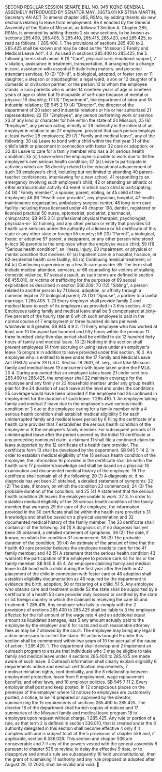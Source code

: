 SECOND REGULAR SESSION
SENATE BILL NO. 945
102ND GENERA L ASSEMBLY
INTRODUCED BY SENATOR MAY.
3367S.01I KRISTINA MARTIN, Secretary
AN ACT
To amend chapter 285, RSMo, by adding thereto six new sections relating to leave from
employment.
Be it enacted by the General Assembly of the State of Missouri, as follows:
1 Section A. Chapter 285, RSMo, is amended by adding thereto
2 six new sections, to be known as sections 285.400, 285.405,
3 285.410, 285.415, 285.420, and 285.425, to read as follows:
1 285.400. 1. The provisions of sections 285.400 to
2 285.425 shall be known and may be cited as the "Missouri
3 Family and Medical Leave Act".
4 2. As used in sections 285.400 to 285.425, the
5 following terms shall mean:
6 (1) "Care", physical care, emotional support,
7 visitation, assistance in treatment, transportation,
8 arranging for a change in care, assistance with essential
9 daily living matters, and personal attendant services;
10 (2) "Child", a biological, adopted, or foster son or
11 daughter, a stepson or stepdaughter, a legal ward, a son or
12 daughter of a domestic or civil union partner, or the person
13 to whom the employee stands in loco parentis who is under
14 nineteen years of age or nineteen years of age or older but
15 incapable of self-care because of mental or physical
16 disability;
17 (3) "Department", the department of labor and
18 industrial relations;
SB 945 2
19 (4) "Director", the director of the department of
20 labor and industrial relations or his or her authorized
21 representative;
22 (5) "Employee", any person performing work or service
23 of any kind or character for hire within the state of
24 Missouri;
25 (6) "Employer", any person acting directly or
26 indirectly in the interest of an employer in relation to an
27 employee, provided that such person employs at least twelve
28 employees;
29 (7) "Family and medical leave", any of the following:
30 (a) Leave to bond with a child within the first year
31 of the child's birth or placement in connection with foster
32 care or adoption; or
33 (b) Leave to care for a family member who has a
34 serious health condition;
35 (c) Leave when the employee is unable to work due to
36 the employee's own serious health condition;
37 (d) Leave to participate in activities which are
38 directly related to the educational advancement of such
39 employee's child, including but not limited to attending
40 parent-teacher conferences, interviewing for a new school,
41 responding to an emergency involving such employee's child,
42 or attending an athletic or other extracurricular activity
43 event in which such child is participating;
44 (8) "Family member", a spouse, parent, sibling, or
45 child of the employee;
46 (9) "Health care provider", any physician, hospital,
47 health maintenance organization, ambulatory surgical center,
48 long-term care facility including those licensed under
49 chapter 198, dentist, registered or licensed practical
50 nurse, optometrist, podiatrist, pharmacist, chiropractor,
SB 945 3
51 professional physical therapist, psychologist, physician-in-
52 training, and any other person or entity that provides
53 health care services under the authority of a license or
54 certificate of this state or any other state or foreign
55 country;
56 (10) "Parent", a biological, foster, or adoptive
57 parent, a stepparent, or any other person who stood in loco
58 parentis to the employee when the employee was a child;
59 (11) "Serious health condition", an illness, injury,
60 impairment, or physical or mental condition that involves:
61 (a) Inpatient care in a hospital, hospice, or
62 residential health care facility;
63 (b) Continuing medical treatment; or
64 (c) Continuing supervision by a health care provider.
65 The term shall include medical attention, services, or
66 counseling for victims of stalking, domestic violence,
67 sexual assault, as such terms are defined in section
68 455.010, or victims of trafficking for the purposes of
69 sexual exploitation as described in section 566.209;
70 (12) "Sibling", a person related to another person by
71 blood, adoption, or affinity through a common legal or
72 biological parent;
73 (13) "Spouse", a partner to a lawful marriage.
1 285.405. 1. (1) Every employer shall provide family
2 and medical leave to each of its employees as provided in
3 this section.
4 (2) Employees taking family and medical leave shall be
5 compensated at sixty-five percent of the hourly rate at
6 which such employee is paid in the normal course of
7 employment or three hundred dollars per week, whichever is
8 greater.
SB 945 4
9 2. (1) Every employee who has worked at least one
10 thousand two hundred and fifty hours within the previous
11 three hundred sixty-five-day period shall be entitled to six
12 hundred forty hours of family and medical leave.
13 (2) Nothing in this section shall prevent employees
14 from accruing or using leave under an employer's leave
15 program in addition to leave provided under this section.
16 3. An employee who is entitled to leave under the
17 Family and Medical Leave Act (FMLA) under 29 U.S.C. Section
18 2601, et. seq., shall take Missouri family and medical leave
19 concurrent with leave taken under the FMLA.
20 4. During any period that an employee takes leave
21 under sections 285.400 to 285.425, the employer shall
22 maintain coverage for the employee and any family or
23 household member under any group health plan for the
24 duration of such leave at the level and under the conditions
25 coverage would have been provided if the employee had
26 continued in employment for the duration of such leave.
1 285.410. 1. An employee taking family and medical
2 leave due to the employee's own serious health condition or
3 due to the employee caring for a family member with a
4 serious health condition shall establish medical eligibility
5 for each uninterrupted family and medical leave period by
6 filing the certificate of a health care provider that
7 establishes the serious health condition of the employee or
8 the employee's family member. For subsequent periods of
9 uninterrupted leave after the period covered by the initial
10 certificate or any preceding continued claim, a claimant
11 shall file a continued claim for leave supported by the
12 certificate of a health care provider. The certificate form
13 shall be developed by the department.
SB 945 5
14 2. In order to establish medical eligibility of the
15 serious health condition of the employee, the information
16 provided in the certificate shall be within the health care
17 provider's knowledge and shall be based on a physical
18 examination and documented medical history of the employee.
19 The certificate shall contain all of the following:
20 (1) A diagnosis or, if no diagnosis has yet been
21 obtained, a detailed statement of symptoms;
22 (2) The date, if known, on which the condition
23 commenced;
24 (3) The probable duration of the condition; and
25 (4) A statement that the serious health condition
26 leaves the employee unable to work.
27 3. In order to establish medical eligibility of the
28 serious health condition of the family member that warrants
29 the care of the employee, the information provided in the
30 certificate shall be within the health care provider's
31 knowledge and shall be based on a physical examination and
32 documented medical history of the family member. The
33 certificate shall contain all of the following:
34 (1) A diagnosis or, if no diagnosis has yet been
35 obtained, a detailed statement of symptoms;
36 (2) The date, if known, on which the condition
37 commenced;
38 (3) The probable duration of the condition;
39 (4) An estimate of the amount of time that the health
40 care provider believes the employee needs to care for the
41 family member; and
42 (5) A statement that the serious health condition
43 warrants the participation of the employee to provide care
44 for his or her family member.
SB 945 6
45 4. An employee claiming family and medical leave to
46 bond with a child during the first year after the birth or
47 placement of the child in connection with foster care or
48 adoption shall establish eligibility documentation as
49 required by the department to evidence the birth, adoption,
50 or fostering of a child.
51 5. Any employee who obtains care and treatment outside
52 the state shall be supported by a certificate of a health
53 care provider duly licensed or certified by the state or
54 foreign country in which the claimant is receiving the care
55 and treatment.
1 285.415. Any employer who fails to comply with the
2 provisions of sections 285.400 to 285.425 shall be liable to
3 the employee affected for the full amount of the wage rate
4 and an additional equal amount as liquidated damages, less
5 any amount actually paid to the employee by the employer and
6 for costs and such reasonable attorney fees as may be
7 allowed by the court. The employee may bring any legal
8 action necessary to collect the claim. All actions brought
9 under this section shall be commenced within two years of
10 the accrual of the cause of action.
1 285.420. 1. The department shall develop and
2 implement an outreach program to ensure that individuals who
3 may be eligible to take family and medical leave under
4 sections 285.400 to 285.425 are made aware of such leave.
5 Outreach information shall clearly explain eligibility
6 requirements notice and medical certification requirements,
7 nondiscrimination rights, confidentiality, and the
8 relationship between employment protection, leave from
9 employment, wage replacement benefits, and other laws, and
10 employer policies.
SB 945 7
11 2. Every employer shall post and keep posted, in
12 conspicuous places on the premises of the employer where
13 notices to employees are customarily posted, a notice, to be
14 prepared or approved by the director, summarizing the
15 requirements of sections 285.400 to 285.425. The director
16 of the department shall furnish copies of notices and
17 summaries of the Missouri family and medical leave program
18 to employers upon request without charge.
1 285.425. Any rule or portion of a rule, as that term
2 is defined in section 536.010, that is created under the
3 authority delegated in this section shall become effective
4 only if it complies with and is subject to all of the
5 provisions of chapter 536 and, if applicable, section
6 536.028. This section and chapter 536 are nonseverable and
7 if any of the powers vested with the general assembly
8 pursuant to chapter 536 to review, to delay the effective
9 date, or to disapprove and annul a rule are subsequently
10 held unconstitutional, then the grant of rulemaking
11 authority and any rule proposed or adopted after August 28,
12 2024, shall be invalid and void.
